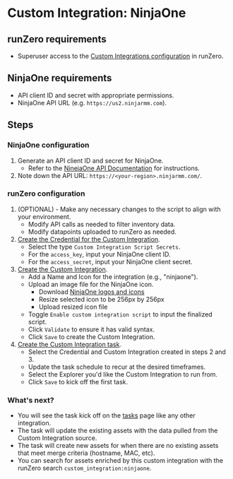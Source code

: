 # Custom Integration: NinjaOne

## runZero requirements

- Superuser access to the [Custom Integrations configuration](https://console.runzero.com/custom-integrations) in runZero.

## NinjaOne requirements

- API client ID and secret with appropriate permissions.
- NinjaOne API URL (e.g. `https://us2.ninjarmm.com`).

## Steps

### NinjaOne configuration

1. Generate an API client ID and secret for NinjaOne.
   - Refer to the [NinejaOne API Documentation](https://app.ninjarmm.com/apidocs-beta/authorization/create-applications/machine-to-machine-apps) for instructions.
2. Note down the API URL: `https://<your-region>.ninjarmm.com/`.

### runZero configuration

1. (OPTIONAL) - Make any necessary changes to the script to align with your environment.
    - Modify API calls as needed to filter inventory data.
    - Modify datapoints uploaded to runZero as needed.
2. [Create the Credential for the Custom Integration](https://console.runzero.com/credentials).
    - Select the type `Custom Integration Script Secrets`.
    - For the `access_key`, input your NinjaOne client ID.
    - For the `access_secret`, input your NinjaOne client secret.
3. [Create the Custom Integration](https://console.runzero.com/custom-integrations/new).
    - Add a Name and Icon for the integration (e.g., "ninjaone").
    - Upload an image file for the NinjaOne icon.
        - Download [NinjaOne logos and icons](https://www.ninjaone.com/wp-content/uploads/2024/10/NinjaOne-Logos-and-Favicons.zip)
        - Resize selected icon to be 256px by 256px
        - Upload resized icon file
    - Toggle `Enable custom integration script` to input the finalized script.
    - Click `Validate` to ensure it has valid syntax.
    - Click `Save` to create the Custom Integration.
4. [Create the Custom Integration task](https://console.runzero.com/ingest/custom/).
    - Select the Credential and Custom Integration created in steps 2 and 3.
    - Update the task schedule to recur at the desired timeframes.
    - Select the Explorer you'd like the Custom Integration to run from.
    - Click `Save` to kick off the first task.

### What's next?

- You will see the task kick off on the [tasks](https://console.runzero.com/tasks) page like any other integration.
- The task will update the existing assets with the data pulled from the Custom Integration source.
- The task will create new assets for when there are no existing assets that meet merge criteria (hostname, MAC, etc).
- You can search for assets enriched by this custom integration with the runZero search `custom_integration:ninjaone`.
